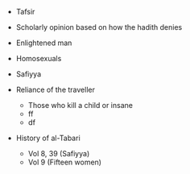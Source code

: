 

- Tafsir

- Scholarly opinion based on how the hadith denies

- Enlightened man
- Homosexuals

- Safiyya

- Reliance of the traveller
	- Those who kill a child or insane
	- ff
	- df

- History of al-Tabari
	- Vol 8, 39 (Safiyya)
	- Vol 9 (Fifteen women)